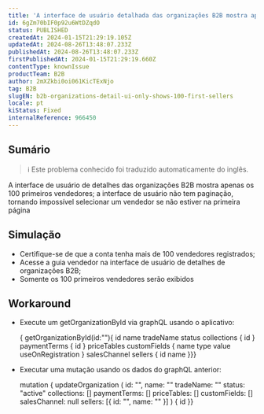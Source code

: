 ```yaml
---
title: 'A interface de usuário detalhada das organizações B2B mostra apenas 100 primeiros vendedores'
id: 6gZm70bIF0p92u6WtDZqdO
status: PUBLISHED
createdAt: 2024-01-15T21:29:19.105Z
updatedAt: 2024-08-26T13:48:07.233Z
publishedAt: 2024-08-26T13:48:07.233Z
firstPublishedAt: 2024-01-15T21:29:19.660Z
contentType: knownIssue
productTeam: B2B
author: 2mXZkbi0oi061KicTExNjo
tag: B2B
slugEN: b2b-organizations-detail-ui-only-shows-100-first-sellers
locale: pt
kiStatus: Fixed
internalReference: 966450
---
```


## Sumário

>ℹ️ Este problema conhecido foi traduzido automaticamente do inglês.


A interface de usuário de detalhes das organizações B2B mostra apenas os 100 primeiros vendedores; a interface de usuário não tem paginação, tornando impossível selecionar um vendedor se não estiver na primeira página

## Simulação



- Certifique-se de que a conta tenha mais de 100 vendedores registrados;
- Acesse a guia vendedor na interface de usuário de detalhes de organizações B2B;
- Somente os 100 primeiros vendedores serão exibidos

## Workaround



- Execute um getOrganizationById via graphQL usando o aplicativo:

    { getOrganizationById(id:""){ id name tradeName status collections { id } paymentTerms { id } priceTables customFields { name type value useOnRegistration } salesChannel sellers { id name }}}

- Executar uma mutação usando os dados do graphQL anterior:

    mutation { updateOrganization ( id: "", name: "" tradeName: "" status: "active" collections: [] paymentTerms: [] priceTables: [] customFields: [] salesChannel: null sellers: [{ id: "", name: "" }] ) { id }}





